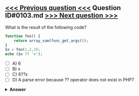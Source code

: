 [<<< Previous question <<<](0102.md)   Question ID#0103.md   [>>> Next question >>>](0104.md)
---

What is the result of the following code?
```php
function foo() {
    return array_sum(func_get_args());
}
$x = foo(1,2,3);
echo ($x ?? 'x');
```

- [ ] A) 6
- [ ] B) x
- [ ] C) 6??x
- [ ] D) A parse error because ?? operator does not exist in PHP7

<details><summary><b>Answer</b></summary>
<p>
  Answer: <strong>A</strong>
</p>
</details>
